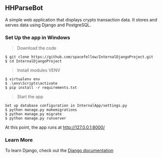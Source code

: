 ## HHParseBot
A simple web application that displays crypto transaction data. It stores and serves data using Django and PostgreSQL.

### Set Up the app in Windows

> Download the code
```
$ git clone https://github.com/spacefellow/InternalDjangoProject.git
$ cd InternalDjangoProject
```

> Install modules VENV
```
$ virtualenv env
$ .\env\Scripts\activate
$ pip install -r requirements.txt
```

> Start the app
```
Set up database configuration in InternalApp/settings.py
$ python manage.py makemigrations
$ python manage.py migrate
$ python manage.py runserver
```

At this point, the app runs at http://127.0.0.1:8000/

### Learn More
To learn Django, check out the [Django documentation](https://docs.djangoproject.com/en/4.1/)
